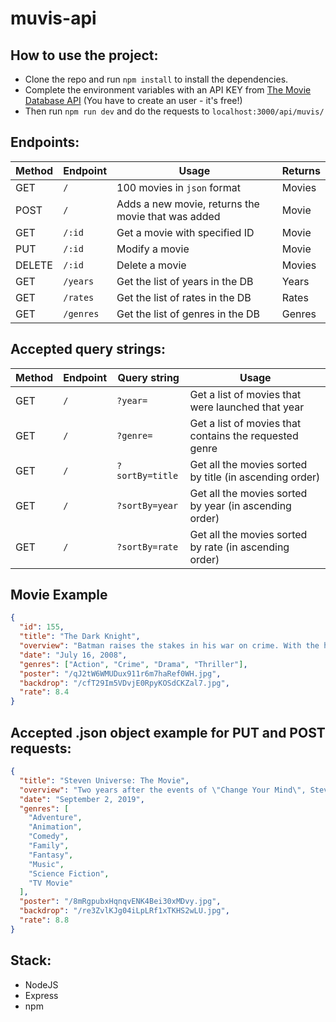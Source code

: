 # muvis-api

## How to use the project:

- Clone the repo and run `npm install` to install the dependencies.
- Complete the environment variables with an API KEY from [The Movie Database API](https://developers.themoviedb.org/3/getting-started/introduction) (You have to create an user - it's free!)
- Then run `npm run dev` and do the requests to `localhost:3000/api/muvis/`

## Endpoints:

| Method | Endpoint  | Usage                                              | Returns |
| ------ | --------- | -------------------------------------------------- | ------- |
| GET    | `/`       | 100 movies in `json` format                        | Movies  |
| POST   | `/`       | Adds a new movie, returns the movie that was added | Movie   |
| GET    | `/:id`    | Get a movie with specified ID                      | Movie   |
| PUT    | `/:id`    | Modify a movie                                     | Movie   |
| DELETE | `/:id`    | Delete a movie                                     | Movies  |
| GET    | `/years`  | Get the list of years in the DB                    | Years   |
| GET    | `/rates`  | Get the list of rates in the DB                    | Rates   |
| GET    | `/genres` | Get the list of genres in the DB                   | Genres  |

## Accepted query strings:

| Method | Endpoint | Query string    | Usage                                                   |
| ------ | -------- | --------------- | ------------------------------------------------------- |
| GET    | `/`      | `?year=`        | Get a list of movies that were launched that year       |
| GET    | `/`      | `?genre=`       | Get a list of movies that contains the requested genre  |
| GET    | `/`      | `?sortBy=title` | Get all the movies sorted by title (in ascending order) |
| GET    | `/`      | `?sortBy=year`  | Get all the movies sorted by year (in ascending order)  |
| GET    | `/`      | `?sortBy=rate`  | Get all the movies sorted by rate (in ascending order)  |

## Movie Example

```json
{
  "id": 155,
  "title": "The Dark Knight",
  "overview": "Batman raises the stakes in his war on crime. With the help of Lt. Jim Gordon and District Attorney Harvey Dent, Batman sets out to dismantle the remaining criminal organizations that plague the streets. The partnership proves to be effective, but they soon find themselves prey to a reign of chaos unleashed by a rising criminal mastermind known to the terrified citizens of Gotham as the Joker.",
  "date": "July 16, 2008",
  "genres": ["Action", "Crime", "Drama", "Thriller"],
  "poster": "/qJ2tW6WMUDux911r6m7haRef0WH.jpg",
  "backdrop": "/cfT29Im5VDvjE0RpyKOSdCKZal7.jpg",
  "rate": 8.4
}
```

## Accepted .json object example for PUT and POST requests:

```json
{
  "title": "Steven Universe: The Movie",
  "overview": "Two years after the events of \"Change Your Mind\", Steven (now 16 years old) and his friends are ready to enjoy the rest of their lives peacefully. However, all of that changes when a new sinister Gem arrives, armed with a giant drill that saps the life force of all living things on Earth. In their biggest challenge ever, the Crystal Gems must work together to save all organic life on Earth within 48 hours.",
  "date": "September 2, 2019",
  "genres": [
    "Adventure",
    "Animation",
    "Comedy",
    "Family",
    "Fantasy",
    "Music",
    "Science Fiction",
    "TV Movie"
  ],
  "poster": "/8mRgpubxHqnqvENK4Bei30xMDvy.jpg",
  "backdrop": "/re3ZvlKJg04iLpLRf1xTKHS2wLU.jpg",
  "rate": 8.8
}
```

## Stack:

- NodeJS
- Express
- npm
